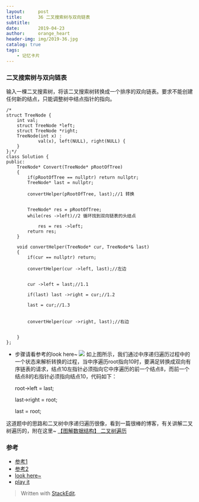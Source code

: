 ```yaml
---
layout:     post
title:      36 二叉搜索树与双向链表
subtitle:  
date:       2019-04-23
author:     orange_heart
header-img: img/2019-36.jpg
catalog: true
tags:
    - 记忆卡片
---
```


### 二叉搜索树与双向链表


输入一棵二叉搜索树，将该二叉搜索树转换成一个排序的双向链表。要求不能创建任何新的结点，只能调整树中结点指针的指向。

```objc
/*
struct TreeNode {
	int val;
	struct TreeNode *left;
	struct TreeNode *right;
	TreeNode(int x) :
			val(x), left(NULL), right(NULL) {
	}
};*/
class Solution {
public:
    TreeNode* Convert(TreeNode* pRootOfTree)
    {
        if(pRootOfTree == nullptr) return nullptr;
        TreeNode* last = nullptr;
         
        convertHelper(pRootOfTree, last);//1 转换  
        
         
        TreeNode* res = pRootOfTree;
        while(res ->left)//2 循环找到双向链表的头结点  
        
            res = res ->left;
        return res;
    }
     
    void convertHelper(TreeNode* cur, TreeNode*& last)
    {
        if(cur == nullptr) return;
         
        convertHelper(cur ->left, last);//左边  
        
         
        cur ->left = last;//1.1  
        
        if(last) last ->right = cur;//1.2  
        
        last = cur;//1.3  

         
        convertHelper(cur ->right, last);//右边  
        

    }
};
```

 - 步骤请看参考的look here~
![](https://img-blog.csdn.net/20130629230112406?watermark/2/text/aHR0cDovL2Jsb2cuY3Nkbi5uZXQvYW5vbnltYWxpYXM=/font/5a6L5L2T/fontsize/400/fill/I0JBQkFCMA==/dissolve/70/gravity/Center)
如上图所示，我们通过中序递归遍历过程中的一个状态来解析转换的过程，当中序遍历root指向10时，要满足转换成双向有序链表的请求，结点10左指针必须指向它中序遍历的前一个结点8，而前一个结点8的右指针必须指向结点10，代码如下：

    root->left = last;  
    
	last->right = root;  
	
	last = root;  

这道题中的思路和二叉树中序递归遍历很像，看到一篇很棒的博客，有关讲解二叉树遍历的，附在这里~
[【图解数据结构】 二叉树遍历](https://www.cnblogs.com/songwenjie/p/8955856.html)


### 参考

- [参考1](https://github.com/zhedahht/CodingInterviewChinese2)
- [参考2](https://github.com/gatieme/CodingInterviews)
- [look here~](https://blog.csdn.net/anonymalias/article/details/9204825)
- [play it](https://www.nowcoder.com/practice/947f6eb80d944a84850b0538bf0ec3a5?tpId=13&tqId=11179&tPage=2&rp=1&ru=/ta/coding-interviews&qru=/ta/coding-interviews/question-ranking)

> Written with [StackEdit](https://stackedit.io/).

<head>
    <script src="https://cdn.mathjax.org/mathjax/latest/MathJax.js?config=TeX-AMS-MML_HTMLorMML" type="text/javascript"></script>
    <script type="text/x-mathjax-config">
        MathJax.Hub.Config({
            tex2jax: {
            skipTags: ['script', 'noscript', 'style', 'textarea', 'pre'],
            inlineMath: [['$','$']]
            }
        });
    </script>
</head>
<!--stackedit_data:
eyJoaXN0b3J5IjpbMTAwODAwMDY3NCwtMTkzODIyNzQzLDExOT
Q2OTU1NzAsMTU1MzY4OTg3NCwtNTg4NTUyMjc5XX0=
-->
